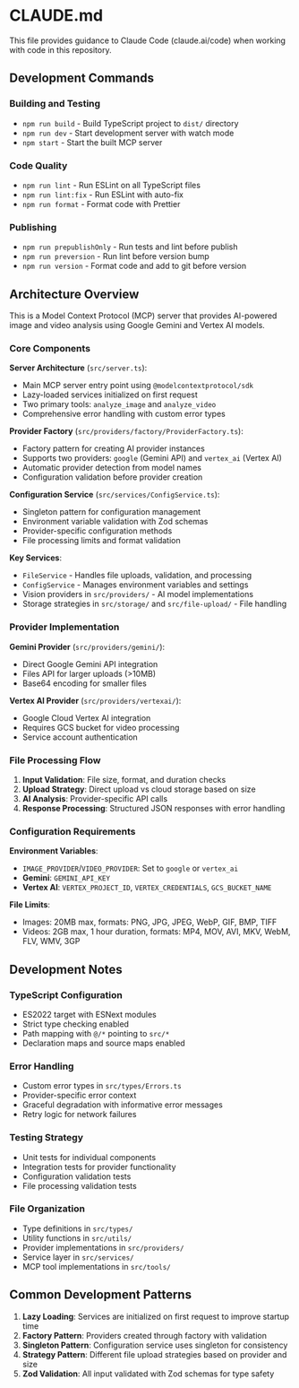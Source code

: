 # CLAUDE.md

This file provides guidance to Claude Code (claude.ai/code) when working with code in this repository.

## Development Commands

### Building and Testing
- `npm run build` - Build TypeScript project to `dist/` directory
- `npm run dev` - Start development server with watch mode
- `npm start` - Start the built MCP server

### Code Quality
- `npm run lint` - Run ESLint on all TypeScript files
- `npm run lint:fix` - Run ESLint with auto-fix
- `npm run format` - Format code with Prettier

### Publishing
- `npm run prepublishOnly` - Run tests and lint before publish
- `npm run preversion` - Run lint before version bump
- `npm run version` - Format code and add to git before version

## Architecture Overview

This is a Model Context Protocol (MCP) server that provides AI-powered image and video analysis using Google Gemini and Vertex AI models.

### Core Components

**Server Architecture** (`src/server.ts`):
- Main MCP server entry point using `@modelcontextprotocol/sdk`
- Lazy-loaded services initialized on first request
- Two primary tools: `analyze_image` and `analyze_video`
- Comprehensive error handling with custom error types

**Provider Factory** (`src/providers/factory/ProviderFactory.ts`):
- Factory pattern for creating AI provider instances
- Supports two providers: `google` (Gemini API) and `vertex_ai` (Vertex AI)
- Automatic provider detection from model names
- Configuration validation before provider creation

**Configuration Service** (`src/services/ConfigService.ts`):
- Singleton pattern for configuration management
- Environment variable validation with Zod schemas
- Provider-specific configuration methods
- File processing limits and format validation

**Key Services**:
- `FileService` - Handles file uploads, validation, and processing
- `ConfigService` - Manages environment variables and settings
- Vision providers in `src/providers/` - AI model implementations
- Storage strategies in `src/storage/` and `src/file-upload/` - File handling

### Provider Implementation

**Gemini Provider** (`src/providers/gemini/`):
- Direct Google Gemini API integration
- Files API for larger uploads (>10MB)
- Base64 encoding for smaller files

**Vertex AI Provider** (`src/providers/vertexai/`):
- Google Cloud Vertex AI integration
- Requires GCS bucket for video processing
- Service account authentication

### File Processing Flow

1. **Input Validation**: File size, format, and duration checks
2. **Upload Strategy**: Direct upload vs cloud storage based on size
3. **AI Analysis**: Provider-specific API calls
4. **Response Processing**: Structured JSON responses with error handling

### Configuration Requirements

**Environment Variables**:
- `IMAGE_PROVIDER`/`VIDEO_PROVIDER`: Set to `google` or `vertex_ai`
- **Gemini**: `GEMINI_API_KEY`
- **Vertex AI**: `VERTEX_PROJECT_ID`, `VERTEX_CREDENTIALS`, `GCS_BUCKET_NAME`

**File Limits**:
- Images: 20MB max, formats: PNG, JPG, JPEG, WebP, GIF, BMP, TIFF
- Videos: 2GB max, 1 hour duration, formats: MP4, MOV, AVI, MKV, WebM, FLV, WMV, 3GP

## Development Notes

### TypeScript Configuration
- ES2022 target with ESNext modules
- Strict type checking enabled
- Path mapping with `@/*` pointing to `src/*`
- Declaration maps and source maps enabled

### Error Handling
- Custom error types in `src/types/Errors.ts`
- Provider-specific error context
- Graceful degradation with informative error messages
- Retry logic for network failures

### Testing Strategy
- Unit tests for individual components
- Integration tests for provider functionality
- Configuration validation tests
- File processing validation tests

### File Organization
- Type definitions in `src/types/`
- Utility functions in `src/utils/`
- Provider implementations in `src/providers/`
- Service layer in `src/services/`
- MCP tool implementations in `src/tools/`

## Common Development Patterns

1. **Lazy Loading**: Services are initialized on first request to improve startup time
2. **Factory Pattern**: Providers created through factory with validation
3. **Singleton Pattern**: Configuration service uses singleton for consistency
4. **Strategy Pattern**: Different file upload strategies based on provider and size
5. **Zod Validation**: All input validated with Zod schemas for type safety
